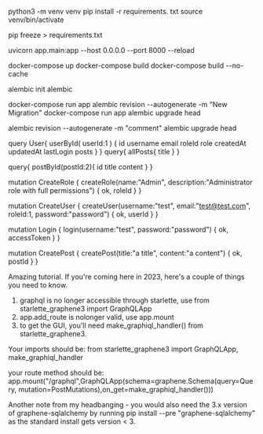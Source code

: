 <!-- Activate venv -->
python3 -m venv venv
pip install -r requirements. txt
source venv/bin/activate

<!-- Generate requirements.txt -->
pip freeze > requirements.txt 

<!-- Run main.py -->
uvicorn app.main:app --host 0.0.0.0 --port 8000 --reload

<!-- Docker Specific-->
docker-compose up
docker-compose build
docker-compose build --no-cache

<!-- If not created -->
alembic init alembic

<!-- For migrations with docker-->
docker-compose run app alembic revision --autogenerate -m "New Migration" 
docker-compose run app alembic upgrade head
<!-- For migrations -->
alembic revision --autogenerate -m "comment"
alembic upgrade head

<!-- queries -->
query User{
  userById(
    userId:1
  ) {
    id
    username
    email
	roleId
    role
    createdAt
    updatedAt
    lastLogin
    posts
  }
}
query{ allPosts{ title } }

query{ postById(postId:2){ id title content } }

<!-- mutations -->
mutation CreateRole {
    createRole(name:"Admin", description:"Administrator role with full permissions") {
        ok,
        roleId
    }
}

mutation CreateUser {
    createUser(username:"test", email:"test@test.com", roleId:1, password:"password") {
        ok,
        userId
    }
}


mutation Login {
    login(username:"test", password:"password") {
        ok,
        accessToken
    }
}

mutation CreatePost {
    createPost(title:"a title", content:"a content") {
        ok,
        postId
    }
}


<!-- Notes -->
Amazing tutorial.
If you're coming here in 2023, here's a couple of things you need to know.
1. graphql is no longer accessible through starlette, use from starlette_graphene3 import GraphQLApp
2. app.add_route is nolonger valid, use app.mount
3. to get the GUI, you'll need make_graphiql_handler() from starlette_graphene3.

Your imports should be: 
from starlette_graphene3 import GraphQLApp, make_graphiql_handler

your route method should be:
app.mount("/graphql",GraphQLApp(schema=graphene.Schema(query=Query, mutation=PostMutations),on_get=make_graphiql_handler()))

Another note from my headbanging - you would also need the 3.x version of graphene-sqlalchemy by running pip install --pre "graphene-sqlalchemy" as the standard install gets version < 3.